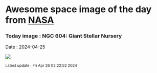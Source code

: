 
# Awesome space image of the day from [NASA](https://api.nasa.gov/)

### Today image : NGC 604: Giant Stellar Nursery
Date : 2024-04-25

![](https://apod.nasa.gov/apod/image/2404/stsci-xNGC604NIRcam1024.png)

<small>Latest update : Fri Apr 26 02:22:52 2024</small>
        